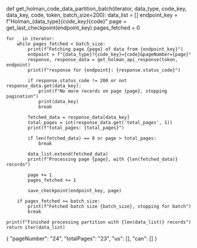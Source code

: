 def get_holman_code_data_partition_batch(iterator, data_type, code_key, data_key, code, token, batch_size=200):
    data_list = []
    endpoint_key = f"Holman_{data_type}_{code_key}_{code}"
    page = get_last_checkpoint(endpoint_key)
    pages_fetched = 0
    
    for _ in iterator:
        while pages_fetched < batch_size:
            print(f"Fetching page {page} of data from {endpoint_key}")
            endpoint = f"{data_type}?{code_key}={code}&pageNumber={page}"
            response, response_data = get_holman_api_response(token, endpoint)
            print(f"response for {endpoint}: {response.status_code}")
            
            if response.status_code != 200 or not response_data.get(data_key):
                print(f"No more records on page {page}, stopping pagination")
                print(data_key)
                break

            fetched_data = response_data[data_key]
            total_pages = int(response_data.get('total_pages', 1))
            print(f"total_pages: {total_pages}")

            if len(fetched_data) == 0 or page > total_pages:
                break

            data_list.extend(fetched_data)
            print(f"Processing page {page}, with {len(fetched_data)} records")

            page += 1
            pages_fetched += 1

            save_checkpoint(endpoint_key, page)

        if pages_fetched >= batch_size:
            print(f"Fetched batch size {batch_size}, stopping for batch")
            break

    print(f"Finished processing partition with {len(data_list)} records")
    return iter(data_list)



{
    "pageNumber": "24",
    "totalPages": "23",
    "us": [],
    "can": []
}
